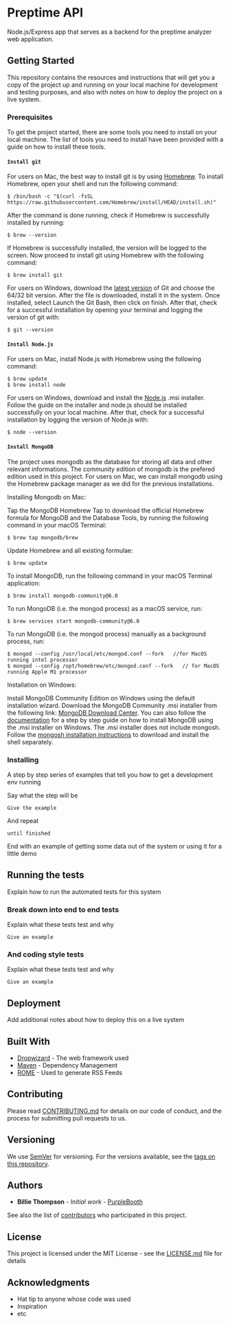 # Preptime API

Node.js/Express app that serves as a backend for the preptime analyzer web application.

## Getting Started

This repository contains the resources and instructions that will get you a copy of the project up and running on your local machine for development and testing purposes, and also with notes on how to deploy the project on a live system.

### Prerequisites

To get the project started, there are some tools you need to install on your local machine. The list of tools you need to install have been provided with a guide on how to install these tools.

#### `Install git`

For users on Mac, the best way to install git is by using [Homebrew](https://brew.sh/). To install Homebrew, open your shell and run the following command:

```
$ /bin/bash -c "$(curl -fsSL https://raw.githubusercontent.com/Homebrew/install/HEAD/install.sh)"
```

After the command is done running, check if Homebrew is successfully installed by running:

```
$ brew --version
```

If Homebrew is successfully installed, the version will be logged to the screen. Now proceed to install git using Homebrew with the following command:

```
$ brew install git
```

For users on Windows, download the [latest version](https://git-scm.com/downloads) of Git and choose the 64/32 bit version. After the file is downloaded, install it in the system. Once installed, select Launch the Git Bash, then click on finish. After that, check for a successful installation by opening your terminal and logging the version of git with:

```
$ git --version
```

#### `Install Node.js`

For users on Mac, install Node.js with Homebrew using the following command:

```
$ brew update
$ brew install node
```

For users on Windows, download and install the [Node.js](https://nodejs.org/en/download/) .msi installer. Follow the guide on the installer and node.js should be installed successfully on your local machine. After that, check for a successful installation by logging the version of Node.js with:

```
$ node --version
```

#### `Install MongoDB`

The project uses mongodb as the database for storing all data and other relevant informations. The community edition of mongodb is the prefered edition used in this project. For users on Mac, we can install mongodb using the Homebrew package manager as we did for the previous installations.

Installing Mongodb on Mac:

Tap the MongoDB Homebrew Tap to download the official Homebrew formula for MongoDB and the Database Tools, by running the following command in your macOS Terminal:

```
$ brew tap mongodb/brew
```

Update Homebrew and all existing formulae:

```
$ brew update
```

To install MongoDB, run the following command in your macOS Terminal application:

```
$ brew install mongodb-community@6.0
```

To run MongoDB (i.e. the mongod process) as a macOS service, run:

```
$ brew services start mongodb-community@6.0
```

To run MongoDB (i.e. the mongod process) manually as a background process, run:

```
$ mongod --config /usr/local/etc/mongod.conf --fork   //for MacOS running intel processor
$ mongod --config /opt/homebrew/etc/mongod.conf --fork   // for MacOS running Apple M1 processor
```

Installation on Windows:

Install MongoDB Community Edition on Windows using the default installation wizard. Download the MongoDB Community .msi installer from the following
link: [MongoDB Download Center](https://www.mongodb.com/try/download/community?tck=docs_server). You can also follow the [documentation](https://www.mongodb.com/docs/manual/tutorial/install-mongodb-on-windows/) for a step by step guide on how to install MongoDB using the .msi installer
on Windows. The .msi installer does not include mongosh. Follow the [mongosh installation instructions](https://www.mongodb.com/docs/mongodb-shell/install/) to download and install the shell separately.

### Installing

A step by step series of examples that tell you how to get a development env running

Say what the step will be

```
Give the example
```

And repeat

```
until finished
```

End with an example of getting some data out of the system or using it for a little demo

## Running the tests

Explain how to run the automated tests for this system

### Break down into end to end tests

Explain what these tests test and why

```
Give an example
```

### And coding style tests

Explain what these tests test and why

```
Give an example
```

## Deployment

Add additional notes about how to deploy this on a live system

## Built With

* [Dropwizard](http://www.dropwizard.io/1.0.2/docs/) - The web framework used
* [Maven](https://maven.apache.org/) - Dependency Management
* [ROME](https://rometools.github.io/rome/) - Used to generate RSS Feeds

## Contributing

Please read [CONTRIBUTING.md](https://gist.github.com/PurpleBooth/b24679402957c63ec426) for details on our code of conduct, and the process for submitting pull requests to us.

## Versioning

We use [SemVer](http://semver.org/) for versioning. For the versions available, see the [tags on this repository](https://github.com/your/project/tags). 

## Authors

* **Billie Thompson** - *Initial work* - [PurpleBooth](https://github.com/PurpleBooth)

See also the list of [contributors](https://github.com/your/project/contributors) who participated in this project.

## License

This project is licensed under the MIT License - see the [LICENSE.md](LICENSE.md) file for details

## Acknowledgments

* Hat tip to anyone whose code was used
* Inspiration
* etc
